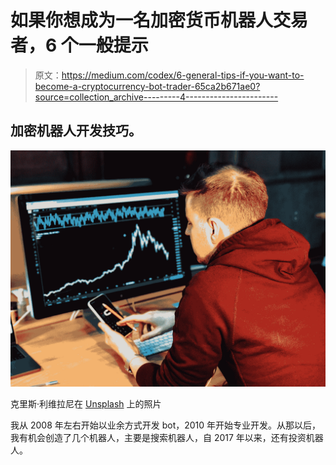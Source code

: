 # 如果你想成为一名加密货币机器人交易者，6 个一般提示

> 原文：<https://medium.com/codex/6-general-tips-if-you-want-to-become-a-cryptocurrency-bot-trader-65ca2b671ae0?source=collection_archive---------4----------------------->

## 加密机器人开发技巧。

![](img/63286418fd5ddbe90d94cfb74d674faf.png)

克里斯·利维拉尼在 [Unsplash](https://unsplash.com?utm_source=medium&utm_medium=referral) 上的照片

我从 2008 年左右开始以业余方式开发 bot，2010 年开始专业开发。从那以后，我有机会创造了几个机器人，主要是搜索机器人，自 2017 年以来，还有投资机器人。
